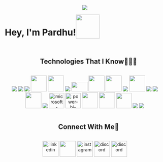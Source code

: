 
<!-- <p align="center">
    <img src="https://user-images.githubusercontent.com/74038190/240815068-993370af-11f4-48e7-9e0d-e5b79c2e7890.gif" alt="coder's_gif">
</p> -->
<p align="center">
    <img src="https://user-images.githubusercontent.com/74038190/212749447-bfb7e725-6987-49d9-ae85-2015e3e7cc41.gif">
    
</p>



<div align="center" style="display: flex;">
    <h1 >Hey, I'm Pardhu! </h1> 
       
   <img src="https://github.com/Anmol-Baranwal/Cool-GIFs-For-GitHub/assets/74038190/47eb2734-addb-46da-b4dd-5e1616cd3853" width="75">
    <!--<p><img src="https://user-images.githubusercontent.com/74038190/241763891-7bb1e704-6026-48f9-8435-2f4d40101348.gif"></p> -->
</div>

<div id="user-content-toc">
  <ul align="center">
    <summary><h2 style="display: inline-block">Technologies That I Know👨🏻‍💻</h2></summary>
      
  </ul>
</div>
<!--tech stack icons-->
<p align="center">
    <img src="https://skillicons.dev/icons?i=aws" />
    <img src="https://skillicons.dev/icons?i=ansible" />
    <img src="https://skillicons.dev/icons?i=azure" />
    <img src="https://user-images.githubusercontent.com/74038190/212280805-9bcb336b-8c55-46a8-abf8-ff286ab55472.gif" width="50" height="50"/>
    <img src="https://user-images.githubusercontent.com/74038190/238200428-67f477ed-6624-42da-99f0-1a7b1a16eecb.gif" width="50" height="50"/>
    <img src="https://skillicons.dev/icons?i=discord,docker,express" />
    <img src="https://user-images.githubusercontent.com/74038190/212281775-b468df30-4edc-4bf8-a4ee-f52e1aaddc86.gif" width="50" height="30"/>
    <img src="https://user-images.githubusercontent.com/74038190/212257468-1e9a91f1-b626-4baa-b15d-5c385dfa7ed2.gif" width="50" height="50"/>
    <img src="https://user-images.githubusercontent.com/74038190/238200426-29fd6286-4e7b-4d6c-818f-c4765d5e39a9.gif" width="50" height="50"/>
    <img src="https://skillicons.dev/icons?i=java" />
    <img src="https://user-images.githubusercontent.com/74038190/212257454-16e3712e-945a-4ca2-b238-408ad0bf87e6.gif" width="50" height="50"/>
    <img src="https://skillicons.dev/icons?i=kubernetes" />
    <img src="https://skillicons.dev/icons?i=linux" />
    <img src="https://user-images.githubusercontent.com/74038190/238200620-398b19b1-9aae-4c1f-8bc0-d172a2c08d68.gif" width="50" height="50"/>
    <img src="https://skillicons.dev/icons?i=mysql" />
    <img width="48" height="48" src="https://img.icons8.com/fluency/48/microsoft-power-apps.png" alt="microsoft-power-apps"/>
    <img width="48" height="48" src="https://img.icons8.com/fluency/48/power-bi-2021.png" alt="power-bi-2021"/>
    <img src="https://user-images.githubusercontent.com/74038190/212257472-08e52665-c503-4bd9-aa20-f5a4dae769b5.gif" width="50" height="50"/>
    <img src="https://user-images.githubusercontent.com/74038190/212257467-871d32b7-e401-42e8-a166-fcfd7baa4c6b.gif" width="50" height="50"/>
    <img width="48" height="48" src="https://img.icons8.com/?size=100&id=9Kvi1p1F0tUo&format=png&color=000000" />
    <img src="https://skillicons.dev/icons?i=ts" />
    <img src="https://skillicons.dev/icons?i=vscode" />
</p>


<!-- Connect with me -->
<!--h2 without bottom border-->
<div id="user-content-toc">
  <ul align="center">
    <summary><h2 style="display: inline-block">Connect With Me🤝</h2></summary>
  </ul>
</div>

<!--icons and links-->
<p align="center">
<a href="https://www.linkedin.com/in/pardhu-guttula-090181217/" target="blank"><img align="center" src="https://user-images.githubusercontent.com/74038190/235294012-0a55e343-37ad-4b0f-924f-c8431d9d2483.gif" alt="linkedin" height="50" width="50" /></a>
<a href="https://twitter.com/Pardhu_Guttula" target="blank"><img align="center" src="https://user-images.githubusercontent.com/74038190/241765460-cc4fe88c-7f7a-41d8-b449-34b7a178c1c6.gif" height="50" width="50" /></a> 
<a href="https://www.instagram.com/_pardhu._/" target="blank"><img align="center" src="https://user-images.githubusercontent.com/74038190/235294013-a33e5c43-a01c-43f6-b44d-a406d8b4ab75.gif" alt="instagram" height="50" width="50" /></a>
<a href="https://discord.com/channels/@me" target="blank"><img align="center" src="https://user-images.githubusercontent.com/74038190/235294015-47144047-25ab-417c-af1b-6746820a20ff.gif" alt="discord" height="50" width="50" /></a>
<a href="https://whatsapp.com" target="blank"><img align="center" src="https://user-images.githubusercontent.com/74038190/235294019-40007353-6219-4ec5-b661-b3c35136dd0b.gif" alt="discord" height="50" width="50" /></a>
</p>


<!--horizontal divider(gradiant)-->
<!-- <img src="https://user-images.githubusercontent.com/73097560/115834477-dbab4500-a447-11eb-908a-139a6edaec5c.gif"> -->

<!--
**Pardhu-Guttula/Pardhu-Guttula** is a ✨ _special_ ✨ repository because its `README.md` (this file) appears on your GitHub profile.

Here are some ideas to get you started:

- 🔭 I’m currently working on ...
- 🌱 I’m currently learning ...
- 👯 I’m looking to collaborate on ...
- 🤔 I’m looking for help with ...
- 💬 Ask me about ...
- 📫 How to reach me: ...
- 😄 Pronouns: ...
- ⚡ Fun fact: ...
-->
